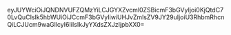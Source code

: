 eyJUYWciOiJQNDNVUFZQMzYiLCJGYXZvcml0ZSBicmF3bGVyIjoi0KjQtdC70LvQuCIsIk5hbWUiOiJCcmF3bGVyIiwiUHJvZmlsZV9JY29uIjoiU3RhbmRhcnQiLCJUcm9waGllcyI6IiIsIkJyYXdsZXJzIjpbXX0=